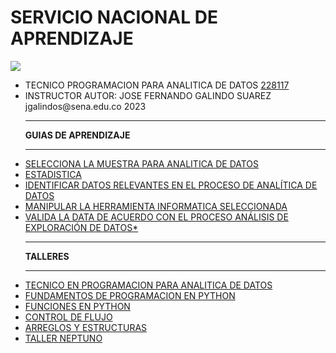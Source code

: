 # SERVICIO NACIONAL DE APRENDIZAJE
<link href="http://siomi.datasena.com/analitica/Estilo.css" rel="stylesheet" type="text/css" />

<img src="https://blogger.googleusercontent.com/img/a/AVvXsEimdqxynaYJeDRuTUp3lzEWFnnQSC2KTVSxvnV70I2eZ5tOCfjwdNnExSTSm2tCf1xBFHVHwsN80OCpDCO0J80UTNWxPC86s7s5aB8rnizg7guNowqTxhr5Fd9WH48n7pn8uLZNFTgXuSGUH6BNncmfQEpOz9pAe_T0zD8n2-aGZk8-C_l6GWk-aq60fQ=s960">
<ul>
<li>TECNICO PROGRAMACION PARA ANALITICA DE DATOS <a href="https://drive.google.com/file/d/1LcHP7Mctn9Dg-kLbnIaRt6C53CYPYYYl/view" targe="xxx">228117</a></li>
<li>INSTRUCTOR AUTOR: JOSE FERNANDO GALINDO SUAREZ jgalindos@sena.edu.co 2023</li>
<hr>
<b>GUIAS DE APRENDIZAJE</B><hr>
<li><a href="https://drive.google.com/file/d/11rW7SvwFMTOOEitF0ZGdnkeWDDh6WH1A/view?usp=share_link" targe="xxx">SELECCIONA LA MUESTRA PARA ANALITICA DE DATOS</a></li>
<li><a href="https://drive.google.com/file/d/1_tQyWw96DumafWJ4EvPl7CaOvERY86eO/view?usp=share_link" targe="xxx">ESTADISTICA</a></li>
<li><a class="a1" href="https://drive.google.com/file/d/1LaQabxzTFofB6fBY3hNsYCMUr6PodXdy/view?usp=sharing" targe="xxx">IDENTIFICAR DATOS RELEVANTES EN EL PROCESO DE ANALÍTICA DE DATOS</a></li>
<li><a href="https://drive.google.com/file/d/1q7p6H6p0b2qGBzMiB01tSVIsbx7rAzJ_/view?usp=drive_link" targe="xxx">MANIPULAR LA HERRAMIENTA INFORMATICA SELECCIONADA</a></li>
<li><a href="https://drive.google.com/file/d/18ZZ6S_Bzv6fZ4Azpc1ADcv7cTnGYcLJN/view?usp=sharing" id="a1" targe="_blank">VALIDA LA DATA DE ACUERDO CON EL PROCESO ANÁLISIS DE EXPLORACIÓN DE DATOS*</a></li>
<hr><b>TALLERES</B><hr>
<li><a href="https://www.youtube.com/embed/YPofXmlFabg" targe="xxx">TECNICO EN PROGRAMACION PARA ANALITICA DE DATOS</a></li>
<li><a href="https://drive.google.com/file/d/1wL6xNDM0HrNTlK3YJvYctV-5x9ZZeqe3/view?usp=sharing" targe="xxx">FUNDAMENTOS DE PROGRAMACION EN PYTHON</a></li>
<li><a href="https://drive.google.com/file/d/18t2xflqIQiK3g0pLE0EhBD_uRvPi9_Xr/view?usp=sharing" targe="xxx">FUNCIONES EN PYTHON</a></li>
<li><a href="https://drive.google.com/file/d/1ADTlnLjwlNILdJb_kMi_leDIbOTWpcTJ/view?usp=sharing" targe="xxx">CONTROL DE FLUJO</a></li>
<li><a href="https://drive.google.com/file/d/1RuNb3ZfqE8HQ6R8_vXWLO5GuMVxuZ5xC/view" targe="xxx">ARREGLOS Y ESTRUCTURAS</a></li>
<li><a href="https://drive.google.com/file/d/1rwXHszSQlDG0u2bNnxaQxnX1lL2BGuHS/view?usp=sharing" targe="xxx">TALLER NEPTUNO</a></li>
</ul>